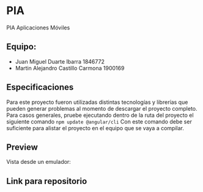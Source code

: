 # PIA
PIA Aplicaciones Móviles

## Equipo:
* Juan Miguel Duarte Ibarra 1846772
* Martin Alejandro Castillo Carmona 1900169

## Especificaciones
Para este proyecto fueron utilizadas distintas tecnologías y librerías que pueden generar problemas al momento de descargar el proyecto completo. Para casos generales, pruebe ejecutando dentro de la ruta del proyecto el siguiente comando 
```npm update @angular/cli```
Con este comando debe ser suficiente para alistar el proyecto en el equipo que se vaya a compilar.

## Preview
Vista desde un emulador:

## Link para repositorio


